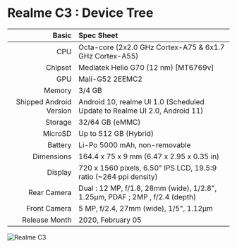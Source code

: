 Realme C3 : Device Tree
================================================================

Basic   | Spec Sheet
-------:|:-------------------------
CPU     | Octa-core (2x2.0 GHz Cortex-A75 & 6x1.7 GHz Cortex-A55)
Chipset | Mediatek Helio G70 (12 nm) [MT6769v]
GPU     | Mali-G52 2EEMC2
Memory  | 3/4 GB
Shipped Android Version | Android 10, realme UI 1.0 (Scheduled Update to Realme UI 2.0, Android 11)
Storage | 32/64 GB (eMMC)
MicroSD | Up to 512 GB (Hybrid)
Battery | Li-Po 5000 mAh, non-removable
Dimensions | 164.4 x 75 x 9 mm (6.47 x 2.95 x 0.35 in)
Display | 720 x 1560 pixels, 6.50" IPS LCD, 19.5:9 ratio (~264 ppi density)
Rear Camera  | Dual : 12 MP, f/1.8, 28mm (wide), 1/2.8", 1.25µm, PDAF ; 2MP , f/2.4 (depth)
Front Camera | 	5 MP, f/2.4, 27mm (wide), 1/5", 1.12µm
Release Month | 2020, February 05

![Realme C3](https://fdn2.gsmarena.com/vv/pics/realme/realme-c3-2020-2.jpg "Realme C3")
